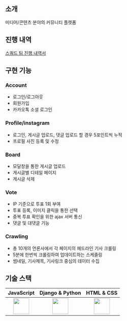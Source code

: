## 소개

미디어/콘텐츠 분야의 커뮤니티 플렛폼

## 진행 내역

[스쿼드 팀 진행 내역서](https://github.com/myeongjunkim/Squrd/files/14585173/_._0401.pdf)


## 구현 기능

### Account
- 로그인/로그아웃
- 회원가입
- 카카오톡 소셜 로그인
  

### Profile/instagram
- 로그인, 게시글 업로드, 댓글 업로드 할 경우 5포인트씩 누적
- 프로필 사진 등록 및 수정 

### Board
- 모달창을 통한 게시글 업로드
- 게시글별 디테일 페이지
- 게시글 삭제

### Vote
- IP 기준으로 투표 1회 부여
- 투표 등록, 이미지 클릭을 통한 선택
- 중복 투표 확인을 위한 ajax 서버 통신 
- 댓글 및 대댓글 기능

### Crawling
- 총 10개의 언론사에서 각 페이지의 헤드라인 기사 크롤링
- 5분에 한번씩 크롤링하여 업데이트하는 스케줄링
- 썸네일, 기사제목, 기사링크 중심의 데이터 수집


## 기술 스택

| JavaScript | Django & Python |  HTML & CSS   |
| :--------: |    :--------:   |    :------:   |
| <img src="https://github.com/myeongjunkim/Squrd/assets/82504981/aebcc67a-344c-4187-816f-5fd8c5b69e1f" height=50px>                          | <img src="https://github.com/myeongjunkim/Squrd/assets/82504981/ba7149a0-21b6-453c-bf14-0b52f7765e2c" height=50px>                          | <img src="https://github.com/myeongjunkim/Squrd/assets/82504981/a773b720-275a-44f9-a67d-e4e0e275472b" height=50px> |




